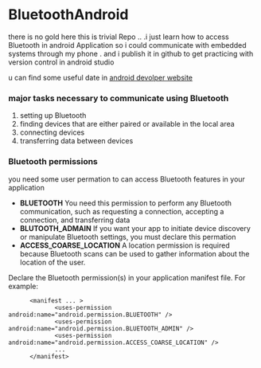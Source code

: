 # BluetoothAndroid
there is no gold here this is trivial Repo .. .i just learn how to access Bluetooth in android Application so i could communicate with embedded systems through my phone  .
and  i publish it in github to get practicing with version control in android studio


u can find some useful date in [android devolper website](https://developer.android.com/guide/topics/connectivity/bluetooth)

### major tasks necessary to communicate using Bluetooth
 1. setting up Bluetooth
 2. finding devices that are either paired or available in the local area 
 3. connecting devices 
 4. transferring data between devices
            
### Bluetooth permissions
you need some user permation to can access Bluetooth features in your application
- **BLUETOOTH** You need this permission to perform any Bluetooth communication, such as requesting a connection, accepting a connection, and transferring data<br>
- **BLUTOOTH_ADMAIN** If you want your app to initiate device discovery or manipulate Bluetooth settings, you must declare this permation
- **ACCESS_COARSE_LOCATION** A location permission is required because Bluetooth scans can be used to gather information about the location of the user.

Declare the Bluetooth permission(s) in your application manifest file. For example:
~~~
      <manifest ... >
             <uses-permission android:name="android.permission.BLUETOOTH" />
             <uses-permission android:name="android.permission.BLUETOOTH_ADMIN" />
             <uses-permission android:name="android.permission.ACCESS_COARSE_LOCATION" />
             ...
      </manifest>
~~~
         
